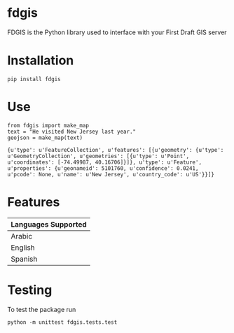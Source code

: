# fdgis
FDGIS is the Python library used to interface with your First Draft GIS server  

# Installation
```
pip install fdgis
```

# Use
```
from fdgis import make_map
text = "He visited New Jersey last year."
geojson = make_map(text)
```

```
{u'type': u'FeatureCollection', u'features': [{u'geometry': {u'type': u'GeometryCollection', u'geometries': [{u'type': u'Point', u'coordinates': [-74.49987, 40.16706]}]}, u'type': u'Feature', u'properties': {u'geonameid': 5101760, u'confidence': 0.0241, u'pcode': None, u'name': u'New Jersey', u'country_code': u'US'}}]}
```

# Features
| Languages Supported |
| ------------------- |
| Arabic |
| English |
| Spanish|

# Testing
To test the package run
```
python -m unittest fdgis.tests.test
```
